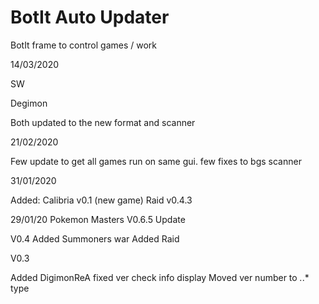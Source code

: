 # BotIt Auto Updater
BotIt frame to control games / work

14/03/2020

SW

Degimon

Both updated to the new format and scanner


21/02/2020

Few update to get all games run on same gui.
few fixes to bgs scanner


31/01/2020

Added:
Calibria v0.1 (new game)
Raid v0.4.3


29/01/20
Pokemon Masters V0.6.5 Update


V0.4
Added Summoners war 
Added Raid




V0.3

Added DigimonReA
fixed ver check info display
Moved ver number to *.*.* type
